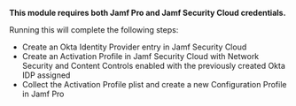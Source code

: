 **This module requires both Jamf Pro and Jamf Security Cloud credentials.**

Running this will complete the following steps:

- Create an Okta Identity Provider entry in Jamf Security Cloud
- Create an Activation Profile in Jamf Security Cloud with Network Security and Content Controls enabled with the previously created Okta IDP assigned
- Collect the Activation Profile plist and create a new Configuration Profile in Jamf Pro